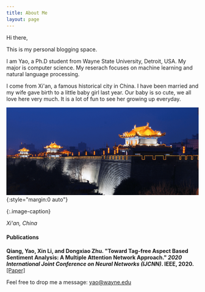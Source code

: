 ```yaml
---
title: About Me
layout: page
---
```


Hi there,

This is my personal blogging space. 

I am Yao, a Ph.D student from Wayne State University, Detroit, USA. My major is computer science. My reserach focuses on machine learning and natural language processing. 

I come from Xi'an, a famous historical city in China. I have been married and my wife gave birth to a little baby girl last year. Our baby is so cute, we all love here very much. It is a lot of fun to see her growing up everyday. 

![picture](../assets/images/xian.png){:style="margin:0 auto"}

{:.image-caption}

*Xi'an, China*

#### Publications

**Qiang, Yao, Xin Li, and Dongxiao Zhu. "Toward Tag-free Aspect Based Sentiment Analysis: A Multiple Attention Network Approach." *2020 International Joint Conference on Neural Networks (IJCNN)*. IEEE, 2020.**
[[Paper]](https://ieeexplore.ieee.org/abstract/document/9207426?casa_token=SCb9qiHypF8AAAAA:KWhKk61oLOLma2frkgGzCFRzusWyo6XaU3RxMtM3Ra6gtXK4c8ICVpXfYBC7-UgoMqHbiVUi)<br>

Feel free to drop me a message: yao@wayne.edu


